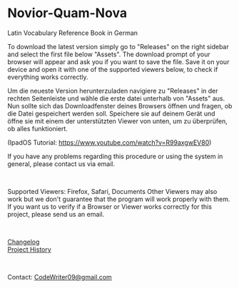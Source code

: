 # Novior-Quam-Nova
Latin Vocabulary Reference Book in German

To download the latest version simply go to "Releases" on the right sidebar and select the first file below "Assets". The download prompt of your browser will appear and ask you if you want to save the file. Save it on your device and open it with one of the supported viewers below, to check if everything works correctly.

Um die neueste Version herunterzuladen navigiere zu "Releases" in der rechten Seitenleiste und wähle die erste datei unterhalb von "Assets" aus. Nun sollte sich das Downloadfenster deines Browsers öffnen und fragen, ob die Datei gespeichert werden soll. Speichere sie auf deinem Gerät und öffne sie mit einem der unterstützten Viewer von unten, um zu überprüfen, ob alles funktioniert.

(IpadOS Tutorial: https://www.youtube.com/watch?v=R99axgwEV80)

If you have any problems regarding this procedure or using the system in general, please contact us via email.

<br>

Supported Viewers:
Firefox, Safari, Documents
Other Viewers may also work but we don't guarantee that the program will work properly with them.
If you want us to verify if a Browser or Viewer works correctly for this project, please send us an email.

<br>

<a href="https://github.com/CodeWriter09/Novior-Quam-Nova/wiki/Changelog">Changelog</a>
<br>
<a href="https://github.com/CodeWriter09/Novior-Quam-Nova/wiki/History">Project History</a>

<br>

Contact:
CodeWriter09@gmail.com
